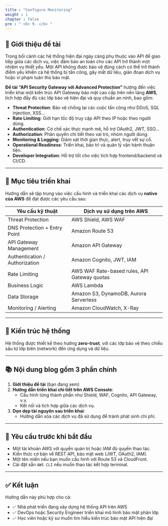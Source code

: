 ```yaml
---
title : "Configure Monitoring"
weight : 1 
chapter : false
pre : " <b> 9. </b> "
---
```


## 📌 Giới thiệu đề tài

Trong bối cảnh các hệ thống hiện đại ngày càng phụ thuộc vào API để giao tiếp giữa các dịch vụ, việc đảm bảo an toàn cho các API trở thành một nhiệm vụ thiết yếu. Một API không được bảo vệ đúng cách có thể trở thành điểm yếu khiến cả hệ thống bị tấn công, gây mất dữ liệu, gián đoạn dịch vụ hoặc vi phạm tuân thủ bảo mật.

**Đề tài “API Security Gateway với Advanced Protection”** hướng đến việc triển khai một kiến trúc API Gateway bảo mật cao cấp trên nền tảng **AWS**, tích hợp đầy đủ các lớp bảo vệ hiện đại và quy chuẩn an ninh, bao gồm:

- **Threat Protection**: Bảo vệ chống lại các cuộc tấn công như DDoS, SQL injection, XSS...
- **Rate Limiting**: Giới hạn tốc độ truy cập API theo IP hoặc theo người dùng.
- **Authentication**: Cơ chế xác thực mạnh mẽ, hỗ trợ OAuth2, JWT, SSO...
- **Authorization**: Phân quyền chi tiết theo vai trò, nhóm người dùng.
- **Monitoring & Logging**: Giám sát thời gian thực, alert, truy vết sự cố.
- **Operational Readiness**: Triển khai, bảo trì và quản lý vận hành thuận tiện.
- **Developer Integration**: Hỗ trợ tốt cho việc tích hợp frontend/backend và CI/CD.

---

## 🧱 Mục tiêu triển khai

Hướng dẫn sẽ tập trung vào việc cấu hình và triển khai các dịch vụ **native của AWS** để đạt được các yêu cầu sau:

| Yêu cầu kỹ thuật                      | Dịch vụ sử dụng trên AWS                       |
|--------------------------------------|------------------------------------------------|
| Threat Protection                    | AWS Shield, AWS WAF                           |
| DNS Protection + Entry Point         | Amazon Route 53                               |
| API Gateway Management               | Amazon API Gateway                            |
| Authentication / Authorization       | Amazon Cognito, JWT, IAM                      |
| Rate Limiting                        | AWS WAF Rate-based rules, API Gateway quotas |
| Business Logic                       | AWS Lambda                                    |
| Data Storage                         | Amazon S3, DynamoDB, Aurora Serverless        |
| Monitoring / Alerting                | Amazon CloudWatch, X-Ray                      |

---

## 🧩 Kiến trúc hệ thống
Hệ thống được thiết kế theo hướng **zero-trust**, với các lớp bảo vệ theo chiều sâu từ lớp biên (network) đến ứng dụng và dữ liệu.

---

## 📚 Nội dung blog gồm 3 phần chính

1. **Giới thiệu đề tài** (bạn đang xem)
2. **Hướng dẫn triển khai chi tiết trên AWS Console**:
    - Cấu hình từng thành phần như Shield, WAF, Cognito, API Gateway, v.v.
    - Kết nối và tích hợp giữa các dịch vụ.
3. **Dọn dẹp tài nguyên sau triển khai**:
    - Hướng dẫn xóa các dịch vụ đã sử dụng để tránh phát sinh chi phí.

---

## 🧰 Yêu cầu trước khi bắt đầu

- Một tài khoản AWS với quyền quản trị hoặc IAM đủ quyền thao tác.
- Kiến thức cơ bản về REST API, bảo mật web (JWT, OAuth2, IAM).
- Một tên miền nếu bạn muốn cấu hình với Route 53 và CloudFront.
- Cài đặt sẵn `AWS CLI` nếu muốn thao tác kết hợp terminal.

---

## ✅ Kết luận

Hướng dẫn này phù hợp cho cả:
- ✅ Nhà phát triển đang xây dựng hệ thống API trên AWS
- ✅ DevOps hoặc Security Engineer triển khai mô hình bảo mật phân lớp
- ✅ Học viên hoặc kỹ sư muốn tìm hiểu kiến trúc bảo mật API hiện đại
